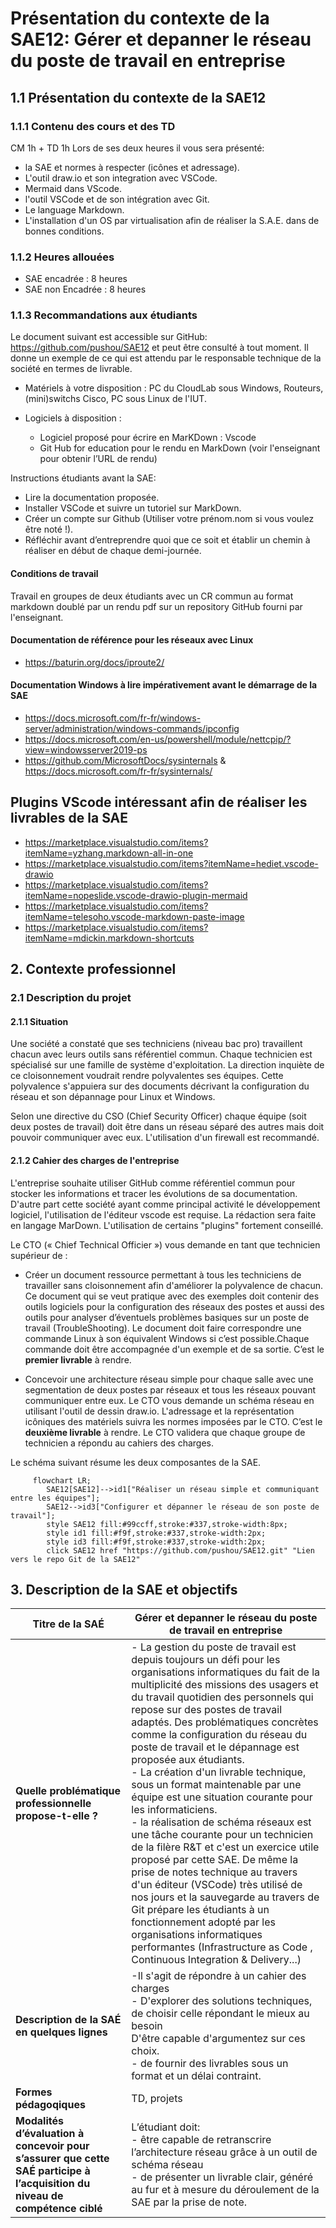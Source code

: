 # Présentation du contexte de la SAE12: Gérer et depanner le réseau du  poste de travail en entreprise

## 1.1 Présentation du contexte de la SAE12

### 1.1.1 Contenu des cours et des TD

  CM 1h + TD 1h
  Lors de ses deux heures il vous sera présenté:

- la SAE et normes à respecter (icônes et adressage).
- L'outil draw.io et son integration avec VSCode.
- Mermaid dans VScode.
- l'outil VSCode et de son intégration avec  Git.
- Le language Markdown.
- L'installation d'un OS par virtualisation afin de réaliser la S.A.E. dans de bonnes conditions.

### 1.1.2 Heures allouées

- SAE encadrée : 8 heures
- SAE non Encadrée : 8 heures

### 1.1.3 Recommandations aux étudiants

Le document suivant est accessible sur GitHub:
<https://github.com/pushou/SAE12> et peut être consulté à tout moment. Il donne un exemple de ce qui est attendu par le responsable technique de la société en termes de livrable.

- Matériels à votre disposition : PC du CloudLab sous Windows, Routeurs, (mini)switchs Cisco, PC sous Linux de l'IUT.

- Logiciels à disposition :
  - Logiciel proposé pour écrire en MarKDown : Vscode
  - Git Hub for education pour le rendu en MarkDown (voir l'enseignant pour obtenir l’URL de rendu)

Instructions étudiants avant la SAE:

- Lire la documentation proposée.
- Installer VSCode et suivre un tutoriel sur MarkDown.
- Créer un compte sur Github (Utiliser votre prénom.nom si vous voulez être noté !).
- Réfléchir avant d’entreprendre quoi que ce soit et établir un chemin à réaliser en début de chaque demi-journée.

#### Conditions de travail

Travail en groupes de deux étudiants avec un CR commun au format markdown doublé par un rendu pdf sur un repository GitHub fourni par l'enseignant.

#### Documentation de référence pour les réseaux avec Linux

- <https://baturin.org/docs/iproute2/>

#### Documentation Windows à lire impérativement avant le démarrage de la SAE

- <https://docs.microsoft.com/fr-fr/windows-server/administration/windows-commands/ipconfig>
- <https://docs.microsoft.com/en-us/powershell/module/nettcpip/?view=windowsserver2019-ps>
- <https://github.com/MicrosoftDocs/sysinternals> & <https://docs.microsoft.com/fr-fr/sysinternals/>

## Plugins VScode intéressant afin de réaliser les livrables de la SAE

- <https://marketplace.visualstudio.com/items?itemName=yzhang.markdown-all-in-one>
- <https://marketplace.visualstudio.com/items?itemName=hediet.vscode-drawio>
- <https://marketplace.visualstudio.com/items?itemName=nopeslide.vscode-drawio-plugin-mermaid>
- <https://marketplace.visualstudio.com/items?itemName=telesoho.vscode-markdown-paste-image>
- <https://marketplace.visualstudio.com/items?itemName=mdickin.markdown-shortcuts>

## 2. Contexte professionnel

### 2.1 Description du projet

#### 2.1.1 Situation

Une société a constaté que ses techniciens (niveau bac pro) travaillent chacun avec leurs outils sans référentiel commun.  Chaque technicien est spécialisé sur une famille de système d'exploitation. La direction inquiète de ce cloisonnement voudrait rendre polyvalentes ses équipes. Cette polyvalence s'appuiera sur des documents décrivant la configuration du réseau et son dépannage pour Linux et Windows.

Selon une directive du CSO (Chief Security Officer) chaque équipe (soit deux postes de travail) doit être dans un réseau séparé des autres mais doit pouvoir communiquer avec eux. L'utilisation d'un firewall est recommandé.

#### 2.1.2 Cahier des charges de l'entreprise

L'entreprise souhaite utiliser GitHub comme référentiel commun pour stocker les informations et tracer les évolutions de sa documentation.
D'autre part cette société ayant comme principal activité le développement logiciel, l'utilisation de l'éditeur vscode est requise. La rédaction sera faite en langage MarDown. L'utilisation de certains "plugins" fortement conseillé.  

Le CTO (« Chief Technical Officier ») vous demande en tant que technicien supérieur de :  

- Créer un document ressource permettant à tous les techniciens de travailler sans cloisonnement afin d'améliorer la polyvalence de chacun. Ce document qui se veut pratique avec des exemples doit contenir des outils logiciels pour la configuration des réseaux des postes et aussi des outils pour analyser d’éventuels problèmes basiques sur un poste de travail (TroubleShooting). Le document doit faire correspondre une commande Linux à son équivalent Windows si c’est possible.Chaque commande doit être accompagnée d'un exemple et de sa sortie. C’est le **premier livrable** à rendre.

- Concevoir une architecture réseau simple pour chaque salle avec une segmentation de deux postes par réseaux et tous les réseaux pouvant communiquer entre eux. Le CTO vous demande un schéma réseau en utilisant l'outil de dessin draw.io. L'adressage et la représentation icôniques des matériels suivra les normes imposées par le CTO. C’est le **deuxième livrable** à rendre. Le CTO validera que chaque groupe de technicien a répondu au cahiers des charges.

Le schéma suivant résume les deux composantes de la SAE.

``` mermaid
     flowchart LR;
        SAE12[SAE12]-->id1["Réaliser un réseau simple et communiquant entre les équipes"];
        SAE12-->id3["Configurer et dépanner le réseau de son poste de travail"];
        style SAE12 fill:#99ccff,stroke:#337,stroke-width:8px;
        style id1 fill:#f9f,stroke:#337,stroke-width:2px;
        style id3 fill:#f9f,stroke:#337,stroke-width:2px;
        click SAE12 href "https://github.com/pushou/SAE12.git" "Lien vers le repo Git de la SAE12"
```

## 3. Description de la SAE et objectifs

|Titre de la SAÉ|Gérer et depanner le réseau du  poste de travail en entreprise|
|---------------|------------------------------------------------------------------------------------------------|
|**Quelle problématique professionnelle propose-t-elle ?**|- La gestion du poste de travail est depuis toujours un défi pour les organisations informatiques du fait de la multiplicité des missions des usagers et du travail quotidien des personnels qui repose sur des postes de travail adaptés. Des problématiques concrètes comme la configuration du réseau du poste de travail et le dépannage est proposée aux étudiants. <br>- La création d'un livrable technique, sous un format maintenable par une équipe est une situation courante pour les informaticiens.<br>- la réalisation de schéma réseaux est une tâche courante pour un technicien de la filère R&T et c'est un exercice utile proposé par cette SAE. De même la prise de notes technique au travers d'un éditeur (VSCode) très utilisé de nos jours et la sauvegarde au travers de Git prépare les étudiants à un fonctionnement adopté par les organisations informatiques performantes (Infrastructure as Code , Continuous Integration & Delivery...)
|**Description de la SAÉ en quelques lignes**|-Il s'agit de répondre à un cahier des charges <br> - D'explorer des solutions techniques, de choisir celle répondant le mieux au besoin<br>D'être capable d'argumentez sur ces choix.<br>- de fournir des livrables sous un format et un délai contraint.
|**Formes pédagoqiques**|TD, projets|
|**Modalités d’évaluation à concevoir pour s’assurer que cette SAÉ participe à l’acquisition du niveau de compétence ciblé**|L’étudiant doit:<br> - être capable de retranscrire l’architecture réseau grâce à un outil de schéma réseau <br> - de présenter un livrable clair, généré au fur et à mesure du déroulement de la SAE par la prise de note.
